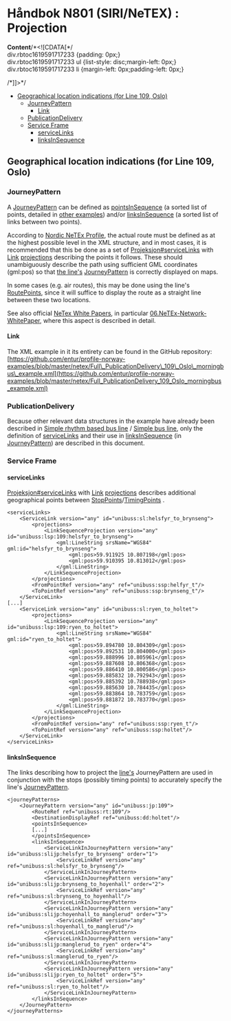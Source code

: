# Håndbok N801 \(SIRI/NeTEX\) : Projection

**Content**/\*&lt;!\[CDATA\[\*/  
div.rbtoc1619591717233 {padding: 0px;}  
div.rbtoc1619591717233 ul {list-style: disc;margin-left: 0px;}  
div.rbtoc1619591717233 li {margin-left: 0px;padding-left: 0px;}  
  
/\*\]\]&gt;\*/

* [Geographical location indications \(for Line 109, Oslo\)](handbok-n801-siri-netex-projection.md#Projection-Geographicallocationindications%28forLine109,Oslo%29)
  * [JourneyPattern](handbok-n801-siri-netex-projection.md#Projection-JourneyPattern)
    * [Link](handbok-n801-siri-netex-projection.md#Projection-Link)
  * [PublicationDelivery](handbok-n801-siri-netex-projection.md#Projection-PublicationDelivery)
  * [Service Frame](handbok-n801-siri-netex-projection.md#Projection-ServiceFrame)
    * [serviceLinks](handbok-n801-siri-netex-projection.md#Projection-serviceLinks)
    * [linksInSequence](handbok-n801-siri-netex-projection.md#Projection-linksInSequence)

## Geographical location indications \(for Line 109, Oslo\) <a id="Projection-Geographicallocationindications(forLine109,Oslo)"></a>

### JourneyPattern <a id="Projection-JourneyPattern"></a>

A [JourneyPattern](handbok-n801-siri-netex-network.md#network-JourneyPattern) can be defined as [pointsInSequence](handbok-n801-siri-netex-network.md#network-PointInJourneyPattern) \(a sorted list of points, detailed in [other examples](handbok-n801-siri-netex-simple-rhythm-based-bus-line.md#Simplerhythmbasedbusline-JourneyPattern)\) and/or [linksInSequence](handbok-n801-siri-netex-network.md#network-LinkInJourneyPattern) \(a sorted list of links between two points\).

According to [Nordic NeTEx Profile](handbok-n801-siri-netex-nordic-netex-profile.md), the actual route must be defined as at the highest possible level in the XML structure, and in most cases, it is recommended that this be done as a set of [Projeksjon\#serviceLinks](https://enturas.atlassian.net/wiki/pages/resumedraft.action?draftId=637370383#Projeksjon-serviceLinks) with [Link]() [projections]() describing the points it follows. These should unambiguously describe the path using sufficient GML coordinates \(gml:pos\) so that [the line's](handbok-n801-siri-netex-network.md#network-Line)  [JourneyPattern](handbok-n801-siri-netex-network.md#network-JourneyPattern) is correctly displayed on maps.

In some cases \(e.g. air routes\), this may be done using the line's [RoutePoints](handbok-n801-siri-netex-network.md#network-RoutePoint), since it will suffice to display the route as a straight line between these two locations.  


See also official [NeTex White Papers](http://netex-cen.eu/?page_id=14), in particular [06.NeTEx-Network-WhitePaper](http://netex-cen.eu/wp-content/uploads/2015/12/06.NeTEx-Network-WhitePaper_1.08.pdf), where this aspect is described in detail.

#### Link <a id="Projection-Link"></a>

The XML example in it its entirety can be found in the GitHub repository: [https://github.com/entur/profile-norway-examples/blob/master/netex/Full\_PublicationDelivery\_109\_Oslo\_morningbus\_example.xml](https://github.com/entur/profile-norway-examples/blob/master/netex/Full_PublicationDelivery_109_Oslo_morningbus_example.xml)

### PublicationDelivery <a id="Projection-PublicationDelivery"></a>

Because other relevant data structures in the example have already been described in [Simple rhythm based bus line](handbok-n801-siri-netex-simple-rhythm-based-bus-line.md) / [Simple bus line](handbok-n801-siri-netex-simple-bus-line.md), only the definition of [serviceLinks](handbok-n801-siri-netex-network.md#network-ServiceLink) and their use in [linksInSequence](handbok-n801-siri-netex-network.md#network-LinkInJourneyPattern) \(in [JourneyPattern](handbok-n801-siri-netex-network.md#network-JourneyPattern)\) are described in this document.

### Service Frame <a id="Projection-ServiceFrame"></a>

#### serviceLinks <a id="Projection-serviceLinks"></a>

[Projeksjon\#serviceLinks](https://enturas.atlassian.net/wiki/pages/resumedraft.action?draftId=637370383#Projeksjon-serviceLinks) with [Link]() [projections]() describes additional geographical points between [StopPoints](handbok-n801-siri-netex-network.md#network-StopPointInJourneyPattern)/[TimingPoints](handbok-n801-siri-netex-network.md#network-TimingPointInJourneyPattern) .

```text
<serviceLinks>
	<ServiceLink version="any" id="unibuss:sl:helsfyr_to_brynseng">
		<projections>
			<LinkSequenceProjection version="any" id="unibuss:lsp:109:helsfyr_to_brynseng">
				<gml:LineString srsName="WGS84" gml:id="helsfyr_to_brynseng">
					<gml:pos>59.911925 10.807198</gml:pos>
					<gml:pos>59.910395 10.813012</gml:pos>
				</gml:LineString>
			</LinkSequenceProjection>
		</projections>
		<FromPointRef version="any" ref="unibuss:ssp:helfyr_t"/>
		<ToPointRef version="any" ref="unibuss:ssp:brynseng_t"/>
	</ServiceLink>
[...]	
	<ServiceLink version="any" id="unibuss:sl:ryen_to_holtet">
		<projections>
			<LinkSequenceProjection version="any" id="unibuss:lsp:109:ryen_to_holtet">
				<gml:LineString srsName="WGS84" gml:id="ryen_to_holtet">
					<gml:pos>59.894780 10.804309</gml:pos>
					<gml:pos>59.892531 10.804000</gml:pos>
					<gml:pos>59.888996 10.805961</gml:pos>
					<gml:pos>59.887608 10.806368</gml:pos>
					<gml:pos>59.886410 10.800586</gml:pos>
					<gml:pos>59.885832 10.792943</gml:pos>
					<gml:pos>59.885392 10.788938</gml:pos>
					<gml:pos>59.885630 10.784435</gml:pos>
					<gml:pos>59.883864 10.783759</gml:pos>
					<gml:pos>59.881872 10.783770</gml:pos>
				</gml:LineString>
			</LinkSequenceProjection>
		</projections>
		<FromPointRef version="any" ref="unibuss:ssp:ryen_t"/>
		<ToPointRef version="any" ref="unibuss:ssp:holtet"/>
	</ServiceLink>
</serviceLinks>
```

#### linksInSequence <a id="Projection-linksInSequence"></a>

The links describing how to project the [line's](handbok-n801-siri-netex-network.md#network-Line) JourneyPattern are used in conjunction with the stops \(possibly timing points\) to accurately specify the line's [JourneyPattern](handbok-n801-siri-netex-network.md#network-JourneyPattern).

```text
<journeyPatterns>
	<JourneyPattern version="any" id="unibuss:jp:109">
		<RouteRef ref="unibuss:rt:109"/>
		<DestinationDisplayRef ref="unibuss:dd:holtet"/>
		<pointsInSequence>
		[...]
		</pointsInSequence>
		<linksInSequence>
			<ServiceLinkInJourneyPattern version="any" id="unibuss:slijp:helsfyr_to_brynseng" order="1">
				<ServiceLinkRef version="any" ref="unibuss:sl:helsfyr_to_brynseng"/>
			</ServiceLinkInJourneyPattern>
			<ServiceLinkInJourneyPattern version="any" id="unibuss:slijp:brynseng_to_hoyenhall" order="2">
				<ServiceLinkRef version="any" ref="unibuss:sl:brynseng_to_hoyenhall"/>
			</ServiceLinkInJourneyPattern>
			<ServiceLinkInJourneyPattern version="any" id="unibuss:slijp:hoyenhall_to_manglerud" order="3">
				<ServiceLinkRef version="any" ref="unibuss:sl:hoyenhall_to_manglerud"/>
			</ServiceLinkInJourneyPattern>
			<ServiceLinkInJourneyPattern version="any" id="unibuss:slijp:manglerud_to_ryen" order="4">
				<ServiceLinkRef version="any" ref="unibuss:sl:manglerud_to_ryen"/>
			</ServiceLinkInJourneyPattern>
			<ServiceLinkInJourneyPattern version="any" id="unibuss:slijp:ryen_to_holtet" order="5">
				<ServiceLinkRef version="any" ref="unibuss:sl:ryen_to_holtet"/>
			</ServiceLinkInJourneyPattern>
		</linksInSequence>
	</JourneyPattern>
</journeyPatterns>
```

